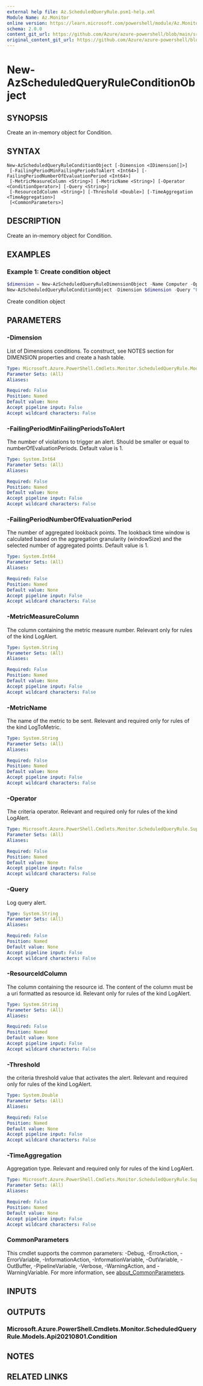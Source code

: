 ```yaml
---
external help file: Az.ScheduledQueryRule.psm1-help.xml
Module Name: Az.Monitor
online version: https://learn.microsoft.com/powershell/module/Az.Monitor/new-AzScheduledQueryRuleConditionObject
schema: 2.0.0
content_git_url: https://github.com/Azure/azure-powershell/blob/main/src/Monitor/Monitor/help/New-AzScheduledQueryRuleConditionObject.md
original_content_git_url: https://github.com/Azure/azure-powershell/blob/main/src/Monitor/Monitor/help/New-AzScheduledQueryRuleConditionObject.md
---
```


# New-AzScheduledQueryRuleConditionObject

## SYNOPSIS
Create an in-memory object for Condition.

## SYNTAX

```
New-AzScheduledQueryRuleConditionObject [-Dimension <IDimension[]>]
 [-FailingPeriodMinFailingPeriodsToAlert <Int64>] [-FailingPeriodNumberOfEvaluationPeriod <Int64>]
 [-MetricMeasureColumn <String>] [-MetricName <String>] [-Operator <ConditionOperator>] [-Query <String>]
 [-ResourceIdColumn <String>] [-Threshold <Double>] [-TimeAggregation <TimeAggregation>]
 [<CommonParameters>]
```

## DESCRIPTION
Create an in-memory object for Condition.

## EXAMPLES

### Example 1: Create condition object
```powershell
$dimension = New-AzScheduledQueryRuleDimensionObject -Name Computer -Operator Include -Value *
New-AzScheduledQueryRuleConditionObject -Dimension $dimension -Query "Perf | where ObjectName == `"Processor`" and CounterName == `"% Processor Time`" | summarize AggregatedValue = avg(CounterValue) by bin(TimeGenerated, 5m), Computer" -TimeAggregation "Average" -MetricMeasureColumn "AggregatedValue" -Operator "GreaterThan" -Threshold "70" -FailingPeriodNumberOfEvaluationPeriod 1 -FailingPeriodMinFailingPeriodsToAlert 1
```

Create condition object

## PARAMETERS

### -Dimension
List of Dimensions conditions.
To construct, see NOTES section for DIMENSION properties and create a hash table.

```yaml
Type: Microsoft.Azure.PowerShell.Cmdlets.Monitor.ScheduledQueryRule.Models.Api20210801.IDimension[]
Parameter Sets: (All)
Aliases:

Required: False
Position: Named
Default value: None
Accept pipeline input: False
Accept wildcard characters: False
```

### -FailingPeriodMinFailingPeriodsToAlert
The number of violations to trigger an alert.
Should be smaller or equal to numberOfEvaluationPeriods.
Default value is 1.

```yaml
Type: System.Int64
Parameter Sets: (All)
Aliases:

Required: False
Position: Named
Default value: None
Accept pipeline input: False
Accept wildcard characters: False
```

### -FailingPeriodNumberOfEvaluationPeriod
The number of aggregated lookback points.
The lookback time window is calculated based on the aggregation granularity (windowSize) and the selected number of aggregated points.
Default value is 1.

```yaml
Type: System.Int64
Parameter Sets: (All)
Aliases:

Required: False
Position: Named
Default value: None
Accept pipeline input: False
Accept wildcard characters: False
```

### -MetricMeasureColumn
The column containing the metric measure number.
Relevant only for rules of the kind LogAlert.

```yaml
Type: System.String
Parameter Sets: (All)
Aliases:

Required: False
Position: Named
Default value: None
Accept pipeline input: False
Accept wildcard characters: False
```

### -MetricName
The name of the metric to be sent.
Relevant and required only for rules of the kind LogToMetric.

```yaml
Type: System.String
Parameter Sets: (All)
Aliases:

Required: False
Position: Named
Default value: None
Accept pipeline input: False
Accept wildcard characters: False
```

### -Operator
The criteria operator.
Relevant and required only for rules of the kind LogAlert.

```yaml
Type: Microsoft.Azure.PowerShell.Cmdlets.Monitor.ScheduledQueryRule.Support.ConditionOperator
Parameter Sets: (All)
Aliases:

Required: False
Position: Named
Default value: None
Accept pipeline input: False
Accept wildcard characters: False
```

### -Query
Log query alert.

```yaml
Type: System.String
Parameter Sets: (All)
Aliases:

Required: False
Position: Named
Default value: None
Accept pipeline input: False
Accept wildcard characters: False
```

### -ResourceIdColumn
The column containing the resource id.
The content of the column must be a uri formatted as resource id.
Relevant only for rules of the kind LogAlert.

```yaml
Type: System.String
Parameter Sets: (All)
Aliases:

Required: False
Position: Named
Default value: None
Accept pipeline input: False
Accept wildcard characters: False
```

### -Threshold
the criteria threshold value that activates the alert.
Relevant and required only for rules of the kind LogAlert.

```yaml
Type: System.Double
Parameter Sets: (All)
Aliases:

Required: False
Position: Named
Default value: None
Accept pipeline input: False
Accept wildcard characters: False
```

### -TimeAggregation
Aggregation type.
Relevant and required only for rules of the kind LogAlert.

```yaml
Type: Microsoft.Azure.PowerShell.Cmdlets.Monitor.ScheduledQueryRule.Support.TimeAggregation
Parameter Sets: (All)
Aliases:

Required: False
Position: Named
Default value: None
Accept pipeline input: False
Accept wildcard characters: False
```

### CommonParameters
This cmdlet supports the common parameters: -Debug, -ErrorAction, -ErrorVariable, -InformationAction, -InformationVariable, -OutVariable, -OutBuffer, -PipelineVariable, -Verbose, -WarningAction, and -WarningVariable. For more information, see [about_CommonParameters](http://go.microsoft.com/fwlink/?LinkID=113216).

## INPUTS

## OUTPUTS

### Microsoft.Azure.PowerShell.Cmdlets.Monitor.ScheduledQueryRule.Models.Api20210801.Condition

## NOTES

## RELATED LINKS
